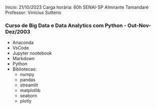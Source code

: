 Início: 21/10/2023
Carga horária: 60h
SENAI-SP Almirante Tamandaré
Professor: Vinícius Sutterio

### Curso de Big Data e Data Analytics com Python - Out-Nov-Dez/2003
- Anaconda
- VsCode
- Jupyter nootebook
- Markdown
- Python
- Bibliotecas:
  - numpy
  - pandas
  - streamlit
  - matplotlib
  - seaborn
  - plotly
